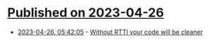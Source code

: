 # [Published on 2023-04-26](index.md)

* [2023-04-26, 05:42:05](https://lobste.rs/s/rlox2i/without_rtti_your_code_will_be_cleaner) - [Without RTTI your code will be cleaner](https://www.sandordargo.com/blog/2023/04/26/without-rtti-your-code-will-be-cleaner)
